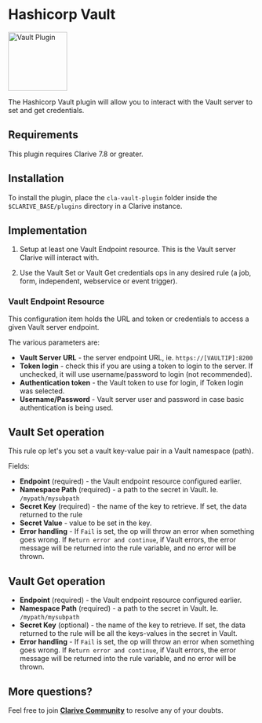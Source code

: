# Hashicorp Vault

<img src="https://cdn.rawgit.com/clarive/cla-vault-plugin/master/public/icon/vault.svg?sanitize=true" alt="Vault Plugin" title="Vault Plugin" width="120" height="120">

The Hashicorp Vault plugin will allow you to interact with the Vault server to
set and get credentials.

## Requirements

This plugin requires Clarive 7.8 or greater.

## Installation

To install the plugin, place the `cla-vault-plugin` folder inside the
`$CLARIVE_BASE/plugins` directory in a Clarive instance.

## Implementation

1. Setup at least one Vault Endpoint resource. This is the Vault server Clarive
   will interact with.

2. Use the Vault Set or Vault Get credentials ops in any desired rule (a job,
   form, independent, webservice or event trigger).

### Vault Endpoint Resource

This configuration item holds the URL and token or credentials to
access a given Vault server endpoint.

The various parameters are:

- **Vault Server URL** - the server endpoint URL, ie. `https://[VAULTIP]:8200`
- **Token login** - check this if you are using a token to login to the server.
  If unchecked, it will use username/password to login (not recommended).
- **Authentication token** - the Vault token to use for login, if Token login
  was selected.
- **Username/Password** - Vault server user and password in case basic
  authentication is being used.

## Vault Set operation

This rule op let's you set a vault key-value pair in a Vault namespace (path).

Fields:

- **Endpoint** (required) - the Vault endpoint resource configured earlier.
- **Namespace Path** (required) - a path to the secret in Vault. Ie.
  `/mypath/mysubpath`
- **Secret Key** (required) - the name of the key to retrieve. If set, the data
  returned to the rule
- **Secret Value** - value to be set in the key.
- **Error handling** - If `Fail` is set, the op will throw an error when
  something goes wrong.  If `Return error and continue`, if Vault errors, the
  error message will be returned into the rule variable, and no error will be
  thrown.

## Vault Get operation

- **Endpoint** (required) - the Vault endpoint resource configured earlier.
- **Namespace Path** (required) - a path to the secret in Vault. Ie.
  `/mypath/mysubpath`
- **Secret Key** (optional) - the name of the key to retrieve. If set, the data
  returned to the rule will be all the keys-values in the secret in Vault.
- **Error handling** - If `Fail` is set, the op will throw an error when
  something goes wrong.  If `Return error and continue`, if Vault errors, the
  error message will be returned into the rule variable, and no error will be
  thrown.

## More questions?

Feel free to join **[Clarive Community](https://community.clarive.com/)** to resolve any of your doubts.
